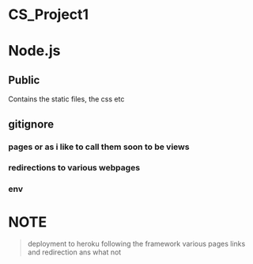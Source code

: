 # CS_Project1
# Node.js
## Public 
Contains the static files, the css etc
## gitignore
### pages or as i like to call them soon to be views
### redirections to various webpages
### env
# NOTE
> deployment to heroku
> following the framework
> various pages
> links and redirection ans what not
> 
<!-- npm init, npm install express-!>
